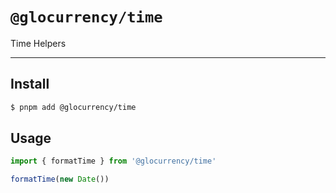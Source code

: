 # `@glocurrency/time`

Time Helpers

---

## Install

```bash
$ pnpm add @glocurrency/time
```

## Usage

```js
import { formatTime } from '@glocurrency/time'

formatTime(new Date())
```
